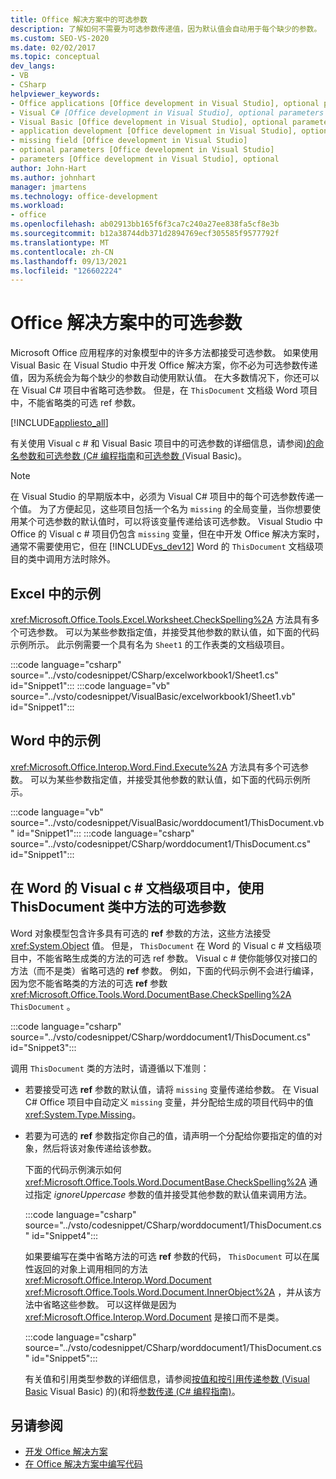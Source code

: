 ```yaml
---
title: Office 解决方案中的可选参数
description: 了解如何不需要为可选参数传递值，因为默认值会自动用于每个缺少的参数。
ms.custom: SEO-VS-2020
ms.date: 02/02/2017
ms.topic: conceptual
dev_langs:
- VB
- CSharp
helpviewer_keywords:
- Office applications [Office development in Visual Studio], optional parameters
- Visual C# [Office development in Visual Studio], optional parameters
- Visual Basic [Office development in Visual Studio], optional parameters
- application development [Office development in Visual Studio], optional parameters
- missing field [Office development in Visual Studio]
- optional parameters [Office development in Visual Studio]
- parameters [Office development in Visual Studio], optional
author: John-Hart
ms.author: johnhart
manager: jmartens
ms.technology: office-development
ms.workload:
- office
ms.openlocfilehash: ab02913bb165f6f3ca7c240a27ee838fa5cf8e3b
ms.sourcegitcommit: b12a38744db371d2894769ecf305585f9577792f
ms.translationtype: MT
ms.contentlocale: zh-CN
ms.lasthandoff: 09/13/2021
ms.locfileid: "126602224"
---
```

# <a name="optional-parameters-in-office-solutions"></a>Office 解决方案中的可选参数
  Microsoft Office 应用程序的对象模型中的许多方法都接受可选参数。 如果使用 Visual Basic 在 Visual Studio 中开发 Office 解决方案，你不必为可选参数传递值，因为系统会为每个缺少的参数自动使用默认值。 在大多数情况下，你还可以在 Visual C# 项目中省略可选参数。 但是，在 `ThisDocument` 文档级 Word 项目中，不能省略类的可选 ref 参数。

 [!INCLUDE[appliesto_all](../vsto/includes/appliesto-all-md.md)]

 有关使用 Visual c # 和 Visual Basic 项目中的可选参数的详细信息，请参阅[&#41;的命名参数和可选参数 &#40;C&#35; 编程指南](/dotnet/csharp/programming-guide/classes-and-structs/named-and-optional-arguments)和[可选参数 &#40;](/dotnet/visual-basic/programming-guide/language-features/procedures/optional-parameters)Visual Basic&#41;。

> [!NOTE]
> 在 Visual Studio 的早期版本中，必须为 Visual C# 项目中的每个可选参数传递一个值。 为了方便起见，这些项目包括一个名为 `missing` 的全局变量，当你想要使用某个可选参数的默认值时，可以将该变量传递给该可选参数。 Visual Studio 中 Office 的 Visual c # 项目仍包含 `missing` 变量，但在中开发 Office 解决方案时，通常不需要使用它，但在 [!INCLUDE[vs_dev12](../vsto/includes/vs-dev12-md.md)] Word 的 `ThisDocument` 文档级项目的类中调用方法时除外。

## <a name="example-in-excel"></a>Excel 中的示例
 <xref:Microsoft.Office.Tools.Excel.Worksheet.CheckSpelling%2A> 方法具有多个可选参数。 可以为某些参数指定值，并接受其他参数的默认值，如下面的代码示例所示。 此示例需要一个具有名为 `Sheet1` 的工作表类的文档级项目。

 :::code language="csharp" source="../vsto/codesnippet/CSharp/excelworkbook1/Sheet1.cs" id="Snippet1":::
 :::code language="vb" source="../vsto/codesnippet/VisualBasic/excelworkbook1/Sheet1.vb" id="Snippet1":::

## <a name="example-in-word"></a>Word 中的示例
 <xref:Microsoft.Office.Interop.Word.Find.Execute%2A> 方法具有多个可选参数。 可以为某些参数指定值，并接受其他参数的默认值，如下面的代码示例所示。

 :::code language="vb" source="../vsto/codesnippet/VisualBasic/worddocument1/ThisDocument.vb" id="Snippet1":::
 :::code language="csharp" source="../vsto/codesnippet/CSharp/worddocument1/ThisDocument.cs" id="Snippet1":::

## <a name="use-optional-parameters-of-methods-in-the-thisdocument-class-in-visual-c-document-level-projects-for-word"></a>在 Word 的 Visual c # 文档级项目中，使用 ThisDocument 类中方法的可选参数
 Word 对象模型包含许多具有可选的 **ref** 参数的方法，这些方法接受 <xref:System.Object> 值。 但是，  `ThisDocument` 在 Word 的 Visual c # 文档级项目中，不能省略生成类的方法的可选 ref 参数。 Visual c # 使你能够仅对接口的方法（而不是类）省略可选的 **ref** 参数。 例如，下面的代码示例不会进行编译，因为您不能省略类的方法的可选 **ref** 参数 <xref:Microsoft.Office.Tools.Word.DocumentBase.CheckSpelling%2A> `ThisDocument` 。

 :::code language="csharp" source="../vsto/codesnippet/CSharp/worddocument1/ThisDocument.cs" id="Snippet3":::

 调用 `ThisDocument` 类的方法时，请遵循以下准则：

- 若要接受可选 **ref** 参数的默认值，请将 `missing` 变量传递给参数。 在 Visual C# Office 项目中自动定义 `missing` 变量，并分配给生成的项目代码中的值 <xref:System.Type.Missing>。

- 若要为可选的 **ref** 参数指定你自己的值，请声明一个分配给你要指定的值的对象，然后将该对象传递给该参数。

  下面的代码示例演示如何 <xref:Microsoft.Office.Tools.Word.DocumentBase.CheckSpelling%2A> 通过指定 *ignoreUppercase* 参数的值并接受其他参数的默认值来调用方法。

  :::code language="csharp" source="../vsto/codesnippet/CSharp/worddocument1/ThisDocument.cs" id="Snippet4":::

  如果要编写在类中省略方法的可选 **ref** 参数的代码， `ThisDocument` 可以在属性返回的对象上调用相同的方法 <xref:Microsoft.Office.Interop.Word.Document> <xref:Microsoft.Office.Tools.Word.Document.InnerObject%2A> ，并从该方法中省略这些参数。 可以这样做是因为 <xref:Microsoft.Office.Interop.Word.Document> 是接口而不是类。

  :::code language="csharp" source="../vsto/codesnippet/CSharp/worddocument1/ThisDocument.cs" id="Snippet5":::

  有关值和引用类型参数的详细信息，请参阅[按值和按引用传递参数 &#40;Visual Basic](/dotnet/visual-basic/programming-guide/language-features/procedures/passing-arguments-by-value-and-by-reference) Visual Basic) 的&#41;(和将[参数传递 &#40;C&#35; 编程指南&#41;](/dotnet/csharp/programming-guide/classes-and-structs/passing-parameters)。

## <a name="see-also"></a>另请参阅
- [开发 Office 解决方案](../vsto/developing-office-solutions.md)
- [在 Office 解决方案中编写代码](../vsto/writing-code-in-office-solutions.md)

